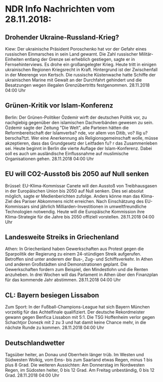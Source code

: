 # NDR Info Nachrichten vom 28.11.2018:


## Drohender Ukraine-Russland-Krieg?
Kiew: Der ukrainische Präsident Poroschenko hat vor der Gefahr eines russischen Einmarsches in sein Land gewarnt. Die Zahl russischer Militär-Einheiten entlang der Grenze sei erheblich gestiegen, sagte er in Fernsehinterviews. Es drohe ein großangelegter Krieg. Heute tritt in einigen ukrainischen Regionen Kriegsrecht in Kraft. Hintergrund ist der Zwischenfall in der Meerenge von Kertsch. Die russische Küstenwache hatte Schiffe der ukrainischen Marine mit Gewalt an der Durchfahrt gehindert und die Besatzungen wegen illegalen Grenzübertritts festgenommen. 28.11.2018 04:00 Uhr 

## Grünen-Kritik vor Islam-Konferenz
Berlin: Der Grünen-Politiker Özdemir wirft der deutschen Politik vor, zu nachgiebig gegenüber den islamischen Dachverbänden gewesen zu sein. Özdemir sagte der Zeitung "Die Welt", alle Parteien hätten die Reformbereitschaft der Islamverba? nde, vor allem von Ditib, vo? llig u?berscha?tzt. Wer eine Anerkennung als Religionsgemeinschaft wolle, müsse akzeptieren, dass das Grundgesetz der Leitfaden fu? r das Zusammenleben sei. Heute beginnt in Berlin die vierte Auflage der Islam-Konferenz. Dabei soll es auch um ausländische Einflussnahme auf muslimische Organisationen gehen. 28.11.2018 04:00 Uhr 

## EU will CO2-Ausstoß bis 2050 auf Null senken
Brüssel: EU-Klima-Kommissar Canete will den Ausstoß von Treibhausgasen in der Europäischen Union bis 2050 auf Null senken. Dies sei absolut möglich, sagte er Medienberichten zufolge. Anders könne man das Klima-Ziel des Pariser Abkommens nicht erreichen. Nach Einschätzung des EU-Kommissars sind jährlich Milliarden-Investitionen in umweltfreundliche Technologien notwendig. Heute will die Europäische Kommission ihre Klima-Strategie für die Jahre bis 2050 offiziell vorstellen. 28.11.2018 04:00 Uhr 

## Landesweite Streiks in Griechenland
Athen: In Griechenland haben Gewerkschaften aus Protest gegen die Sparpolitik der Regierung zu einem 24-stündigen Streik aufgerufen. Betroffen sind unter anderem der Bus-, Zug- und Schiffsverkehr. In Athen und anderen Großstädten sind Demonstrationen geplant. Die Gewerkschaften fordern zum Beispiel, den Mindestlohn und die Renten anzuheben. In drei Wochen will das Parlament in Athen über den Finanzplan für das kommende Jahr abstimmen. 28.11.2018 04:00 Uhr 

## CL: Bayern besiegen Lissabon
Zum Sport: In der Fußball-Champions-League hat sich Bayern München vorzeitig für das Achtelfinale qualifiziert. Der deutsche Rekordmeister gewann gegen Benfica Lissabon mit 5:1. Die TSG Hoffenheim verlor gegen Schachtjor Donezk mit 2 zu 3 und hat damit keine Chance mehr, in die nächste Runde zu kommen. 28.11.2018 04:00 Uhr 

## Deutschlandwetter
Tagsüber heiter, an Donau und Oberrhein länger trüb. Im Westen und Südwesten Wolkig, vom Ems- bis zum Saarland etwas Regen, minus 1 bis plus 8 Grad. Die weiteren Aussichten: Am Donnerstag im Nordwesten Regen, im Südosten heiter, 0 bis 12 Grad. Am Freitag unbeständig, 0 bis 12 Grad. 28.11.2018 04:00 Uhr 
